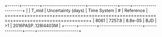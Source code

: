 +------+---------+----------------------+---------------+-----+---------------------+
|      |   T_mid |   Uncertainty (days) | Time System   | #   | Reference           |
+======+=========+======================+===============+=====+=====================+
| 8061 |  7257.8 |              8.8e-05 | BJD           | >1  | 2016PASP..128l4403M |
+------+---------+----------------------+---------------+-----+---------------------+